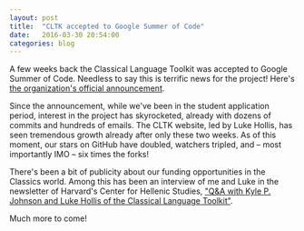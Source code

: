 ```yaml
---
layout: post
title:  "CLTK accepted to Google Summer of Code"
date:   2016-03-30 20:54:00
categories: blog
---
```


A few weeks back the Classical Language Toolkit was accepted to Google Summer of Code. Needless to say this is terrific news for the project! Here's [the organization's official announcement](http://cltk.org/blog/2016/02/29/cltk-participating-google-summer-code.html).

Since the announcement, while we've been in the student application period, interest in the project has skyrocketed, already with dozens of commits and hundreds of emails. The CLTK website, led by Luke Hollis, has seen tremendous growth already after only these two weeks. As of this moment, our stars on GitHub have doubled, watchers tripled, and – most importantly IMO – six times the forks!

There's been a bit of publicity about our funding opportunities in the Classics world. Among this has been an interview of me and Luke in the newsletter of Harvard's Center for Hellenic Studies, ["Q&A with Kyle P. Johnson and Luke Hollis of the Classical Language Toolkit"](http://kleos.chs.harvard.edu/?p=5836).

Much more to come!